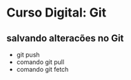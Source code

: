 # Curso Digital: Git

## salvando alteracões no Git

* git push
* comando git pull
* comando git fetch
